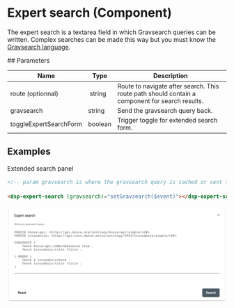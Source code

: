 # Expert search (Component)

The expert search is a textarea field in which Gravsearch queries can be written. Complex searches can be made this way but you must know the [Gravsearch language](https://docs.knora.org/paradox/03-apis/api-v2/query-language.html).

## Parameters

Name | Type | Description
--- | --- | ---
route (optionnal) | string | Route to navigate after search. This route path should contain a component for search results.
gravsearch | string | Send the gravsearch query back.
toggleExpertSearchForm | boolean | Trigger toggle for extended search form.

## Examples

Extended search panel

```html
<!-- param gravsearch is where the gravsearch query is cached or sent to DSP-API -->

<dsp-expert-search (gravsearch)="setGravsearch($event)"></dsp-expert-search>
```

![Expert search panel with a default Gravsearch query](../../assets/images/expert-search.png)
